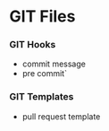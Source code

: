 # GIT Files

### GIT Hooks
* commit message
* pre commit`

### GIT Templates
* pull request template
